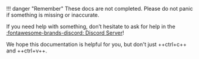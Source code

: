 !!! danger "Remember"
    These docs are not completed. Please do not panic if something is missing or inaccurate.

If you need help with something, don’t hesitate to ask for help in the  [:fontawesome-brands-discord: Discord Server](https://discord.gg/WCtUY2CRVu)!

We hope this documentation is helpful for you, but don't just ++ctrl+c++ and ++ctrl+v++.